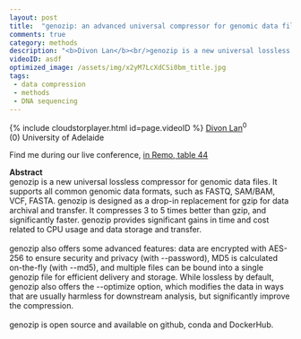 ```yaml
---
layout: post
title:  "genozip: an advanced universal compressor for genomic data files"
comments: true
category: methods
description: "<b>Divon Lan</b><br/>genozip is a new universal lossless compressor for..."
videoID: asdf
optimized_image: /assets/img/x2yM7LcXdCSi0bm_title.jpg
tags:
 - data compression
 - methods
 - DNA sequencing
---
```

{% include cloudstorplayer.html id=page.videoID %}
<u>Divon Lan</u><sup>0</sup><br/>
\(0\) University of Adelaide

Find me during our live conference, [in Remo, table 44](https://remo.co)

<b>Abstract</b><br/>
genozip is a new universal lossless compressor for genomic data files. It supports all common genomic data formats, such as FASTQ, SAM/BAM, VCF, FASTA. genozip is designed as a drop-in replacement for gzip for data archival and transfer. It compresses 3 to 5 times better than gzip, and significantly faster.  genozip provides significant gains in time and cost related to CPU usage and data storage and transfer.<br/><br/>genozip also offers some advanced features: data are encrypted with AES-256 to ensure security and privacy \(with --password\), MD5 is calculated on-the-fly \(with --md5\), and multiple files can be bound into a single genozip file for efficient delivery and storage. While lossless by default, genozip also offers the --optimize option, which modifies the data in ways that are usually harmless for downstream analysis, but significantly improve the compression.<br/><br/>genozip is open source and available on github, conda and DockerHub.<br/><br/>
